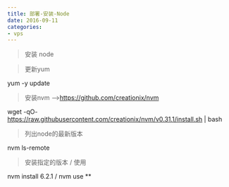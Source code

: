 ```yaml
---
title: 部署-安装-Node
date: 2016-09-11
categories: 
- vps
---
```


> 安装 node

> 更新yum

yum -y update 

> 安装nvm -->https://github.com/creationix/nvm

wget -qO- https://raw.githubusercontent.com/creationix/nvm/v0.31.1/install.sh | bash

> 列出node的最新版本

nvm ls-remote

> 安装指定的版本 / 使用

nvm install 6.2.1  / nvm use **
